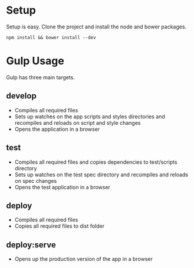 # Setup
Setup is easy. Clone the project and install the node and bower packages.

    npm install && bower install --dev

# Gulp Usage
Gulp has three main targets.

## develop
- Compiles all required files
- Sets up watches on the app scripts and styles directories and recompiles and reloads on script and style changes
- Opens the application in a browser

## test
- Compiles all required files and copies dependencies to test/scripts directory
- Sets up watches on the test spec directory and recompiles and reloads on spec changes
- Opens the test application in a browser

## deploy
- Compiles all required files
- Copies all required files to dist folder

## deploy:serve
- Opens up the production version of the app in a browser
